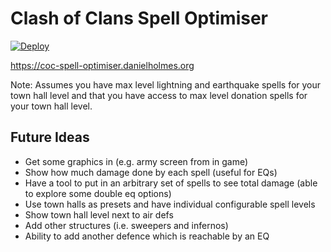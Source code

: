 # Clash of Clans Spell Optimiser

[![Deploy](https://github.com/danielholmes/coc-spells-optimiser/actions/workflows/deploy.yml/badge.svg)](https://github.com/danielholmes/coc-spells-optimiser/actions/workflows/deploy.yml)

<https://coc-spell-optimiser.danielholmes.org>

Note: Assumes you have max level lightning and earthquake spells for your town hall level and that you have
access to max level donation spells for your town hall level.


## Future Ideas

 - Get some graphics in (e.g. army screen from in game)
 - Show how much damage done by each spell (useful for EQs)
 - Have a tool to put in an arbitrary set of spells to see total damage (able to explore some double eq options)
 - Use town halls as presets and have individual configurable spell levels
 - Show town hall level next to air defs
 - Add other structures (i.e. sweepers and infernos)
 - Ability to add another defence which is reachable by an EQ
